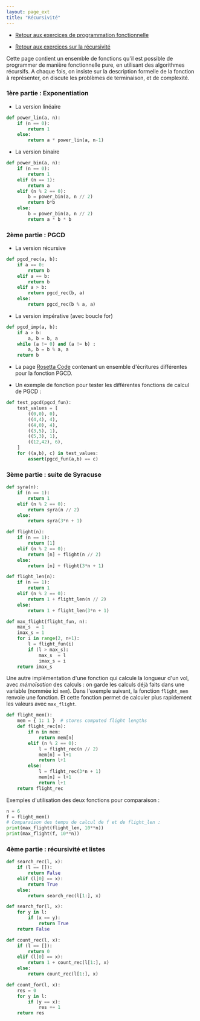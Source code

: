 ```yaml
---
layout: page_ext
title: "Récursivité"
---
```


- [Retour aux exercices de programmation fonctionnelle](./td_functional.md)

- [Retour aux exercices sur la récursivité](./td_recursivity.md)

Cette page contient un ensemble de fonctions qu'il est possible de
programmer de manière fonctionnelle pure, en utilisant des algorithmes
récursifs. A chaque fois, on insiste sur la description formelle de la
fonction à représenter, on discute les problèmes de terminaison, et de
complexité.

### 1ère partie : Exponentiation

- La version linéaire

```python
def power_lin(a, n):
    if (n == 0):
        return 1
    else:
        return a * power_lin(a, n-1)
```

- La version binaire

```python
def power_bin(a, n):
    if (n == 0):
        return 1
    elif (n == 1):
        return a
    elif (n % 2 == 0):
        b = power_bin(a, n // 2)
        return b*b
    else:
        b = power_bin(a, n // 2)
        return a * b * b
```


### 2ème partie : PGCD

- La version récursive

```python
def pgcd_rec(a, b):
    if a == 0:
        return b
    elif a == b:
        return b
    elif a > b:
        return pgcd_rec(b, a)
    else:
        return pgcd_rec(b % a, a)
```

- La version impérative (avec boucle for)

```python
def pgcd_imp(a, b):
    if a > b:
        a, b = b, a
    while (a != 0) and (a != b) :
        a, b = b % a, a
    return b
```

- La page [Rosetta
Code](https://rosettacode.org/wiki/Greatest_common_divisor) contenant
un ensemble d'écritures différentes pour la fonction PGCD.

- Un exemple de fonction pour tester les différentes fonctions de
  calcul de PGCD&nbsp;:

```python
def test_pgcd(pgcd_fun):
    test_values = [
        ((0,0), 0),
        ((4,4), 4),
        ((4,0), 4),
        ((3,5), 1),
        ((5,3), 1),
        ((12,42), 6),
    ]
    for ((a,b), c) in test_values:
        assert(pgcd_fun(a,b) == c)
```

### 3ème partie : suite de Syracuse

```python
def syra(n):
    if (n == 1):
        return 1
    elif (n % 2 == 0):
        return syra(n // 2)
    else:
        return syra(3*n + 1)
```

```python
def flight(n):
    if (n == 1):
        return [1]
    elif (n % 2 == 0):
        return [n] + flight(n // 2)
    else:
        return [n] + flight(3*n + 1)
```

```python
def flight_len(n):
    if (n == 1):
        return 1
    elif (n % 2 == 0):
        return 1 + flight_len(n // 2)
    else:
        return 1 + flight_len(3*n + 1)
```

```python
def max_flight(flight_fun, n):
    max_s  = 1
    imax_s = 1
    for i in range(2, n+1):
        l = flight_fun(i)
        if (l > max_s):
            max_s  = l
            imax_s = i
    return imax_s
```

Une autre implémentation d'une fonction qui calcule la longueur d'un
vol, avec *mémoïsation* des calculs : on garde les calculs déjà faits
dans une variable (nommée ici `mem`). Dans l'exemple suivant, la
fonction `flight_mem` renvoie une fonction. Et cette fonction
permet de calculer plus rapidement les valeurs avec `max_flight`.

```python
def flight_mem():
    mem = { 1: 1 }  # stores computed flight lengths
    def flight_rec(n):
        if n in mem:
            return mem[n]
        elif (n % 2 == 0):
            l = flight_rec(n // 2)
            mem[n] = l+1
            return l+1
        else:
            l = flight_rec(3*n + 1)
            mem[n] = l+1
            return l+1
    return flight_rec
```
Exemples d'utilisation des deux fonctions pour comparaison :

```python
n = 6
f = flight_mem()
# Comparaison des temps de calcul de f et de flight_len :
print(max_flight(flight_len, 10**n))
print(max_flight(f, 10**n))
```


### 4ème partie : récursivité et listes

```python
def search_rec(l, x):
    if (l == []):
        return False
    elif (l[0] == x):
        return True
    else:
        return search_rec(l[1:], x)
```

```python
def search_for(l, x):
    for y in l:
        if (x == y):
            return True
    return False
```

```python
def count_rec(l, x):
    if (l == []):
        return 0
    elif (l[0] == x):
        return 1 + count_rec(l[1:], x)
    else:
        return count_rec(l[1:], x)
```

```python
def count_for(l, x):
    res = 0
    for y in l:
        if (y == x):
            res += 1
    return res
```
